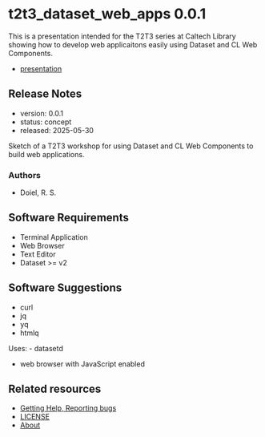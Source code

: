 

# t2t3_dataset_web_apps 0.0.1

This is a presentation intended for the T2T3 series at Caltech Library showing how to develop web applicaitons easily using Dataset and CL Web Components.

- [presentation](presentation.md)

## Release Notes

- version: 0.0.1
- status: concept
- released: 2025-05-30

Sketch of a T2T3 workshop for using Dataset and CL Web Components to build web applications.


### Authors

- Doiel, R. S.



## Software Requirements

- Terminal Application
- Web Browser
- Text Editor
- Dataset &gt;&#x3D; v2

## Software Suggestions

- curl
- jq
- yq
- htmlq

Uses: - datasetd
- web browser with JavaScript enabled

## Related resources

- [Getting Help, Reporting bugs](https://github.com/caltechlibrary/t2t3_dataset_web_apps/issues)
- [LICENSE](https://caltechlibrary.github.io/t2t3_dataset_web_apps/LICENSE)
- [About](about.md)

